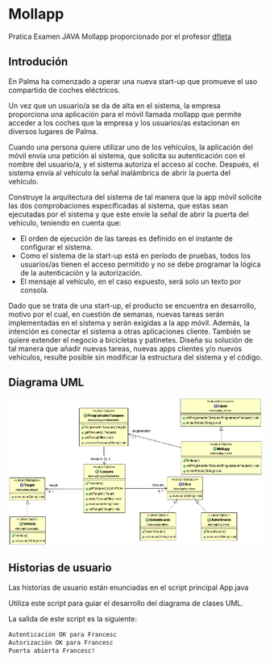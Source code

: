 # Mollapp

Pratica Examen JAVA Mollapp proporcionado por el profesor [dfleta](https://github.com/dfleta/mollap-intercepting-filter)


## Introdución

En Palma ha comenzado a operar una nueva start-up que promueve el uso compartido de coches eléctricos.

Un vez que un usuario/a se da de alta en el sistema, la empresa proporciona una aplicación para el móvil llamada mollapp que permite acceder a los coches que la empresa y los usuarios/as estacionan en diversos lugares de Palma.

Cuando una persona quiere utilizar uno de los vehículos, la aplicación del móvil envía una petición al sistema, que solicita su autenticación con el nombre del usuario/a, y el sistema autoriza el acceso al coche. Después, el sistema envía al vehículo la señal inalámbrica de abrir la puerta del vehículo.

Construye la arquitectura del sistema de tal manera que la app móvil solicite las dos comprobaciones especificadas al sistema, que estas sean ejecutadas por el sistema y que este envíe la señal de abrir la puerta del vehículo, teniendo en cuenta que:

* El orden de ejecución de las tareas es definido en el instante de configurar el sistema.
* Como el sistema de la start-up está en período de pruebas, todos los usuarios/as tienen el acceso permitido y no se debe programar la lógica de la autenticación y la autorización.
* El mensaje al vehículo, en el caso expuesto, será solo un texto por consola.

Dado que se trata de una start-up, el producto se encuentra en desarrollo, motivo por el cual, en cuestión de semanas, nuevas tareas serán implementadas en el sistema y serán exigidas a la app móvil. Además, la intención es conectar el sistema a otras aplicaciones cliente. También se quiere extender el negocio a bicicletas y patinetes. Diseña su solución de tal manera que añadir nuevas tareas, nuevas apps clientes y/o nuevos vehículos, resulte posible sin modificar la estructura del sistema y el código.


## Diagrama UML

![Diagrama_UML](./doc/diagrama_clases_UML_intercepting_filter.gif)


## Historias de usuario

Las historias de usuario están enunciadas en el script principal App.java

Utiliza este script para guiar el desarrollo del diagrama de clases UML.

La salida de este script es la siguiente:

```
Autenticación OK para Francesc
Autorización OK para Francesc
Puerta abierta Francesc!
```
